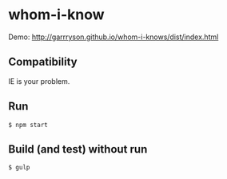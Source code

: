 # whom-i-know
Demo: http://garrryson.github.io/whom-i-knows/dist/index.html

## Compatibility

IE is your problem.

## Run

```
$ npm start
```

## Build (and test) without run

```
$ gulp
```
